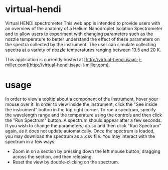 # virtual-hendi
Virtual HENDI spectrometer
This web app is intended to provide users with an overview of the anatomy of a Helium Nanodroplet Isolation Spectrometer and to allow users to experiment with changing parameters such as the nozzle temperature to better understand the effect of these parameters on the spectra collected by the instrument. The user can simulate collecting spectra at a variety of nozzle temperatures ranging between 13.5 and 20 K.

This application is currently hosted at [http://virtual-hendi.isaac-j-miller.com](http://virtual-hendi.isaac-j-miller.com).

# usage
In order to view a tooltip about a component of the instrument, hover your mouse over it. In order to view inside the instrument, click the "See inside the instrument" button in the top right corner.
To run a spectrum, specify the wavelength range and the temperature using the controls and then click the "Run Spectrum" button. A spectrum should appear after a few seconds. If you wish to change the parameters, do so and then click "Run Spectrum" again, as it does not update automatically. Once the spectrum is loaded, you may download the spectrum as a .csv file.
You may interact with the spectrum in a few ways:
 - Zoom in on a section by pressing down the left mouse button, dragging across the section, and then releasing.
 - Reset the view by double-clicking on the spectrum.
